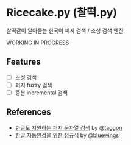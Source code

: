 # Ricecake.py (찰떡.py)

찰떡같이 알아듣는 한국어 퍼지 검색 / 초성 검색 엔진.

WORKING IN PROGRESS

## Features

- [ ] 초성 검색
- [ ] 퍼지 fuzzy 검색
- [ ] 증분 incremental 검색

## References

- [한글도 지원하는 퍼지 문자열 검색][kr_fuzzy] by [@taggon](https://github.com/taggon)
- [한글 자동완성을 위한 정규식][kr_completion] by [@bluewings](https://github.com/bluewings)

[kr_fuzzy]: https://taegon.kim/archives/9919
[kr_completion]: https://bluewings.github.io/unobstructed-hangul-regular-expression
